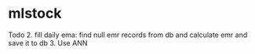 # mlstock

Todo
2. fill daily ema: find null emr records from db and calculate emr and save it to db
3. Use ANN 